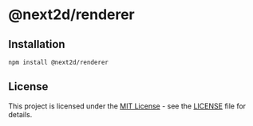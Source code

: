 @next2d/renderer
=============

## Installation

```
npm install @next2d/renderer
```

## License
This project is licensed under the [MIT License](https://opensource.org/licenses/MIT) - see the [LICENSE](LICENSE) file for details.
